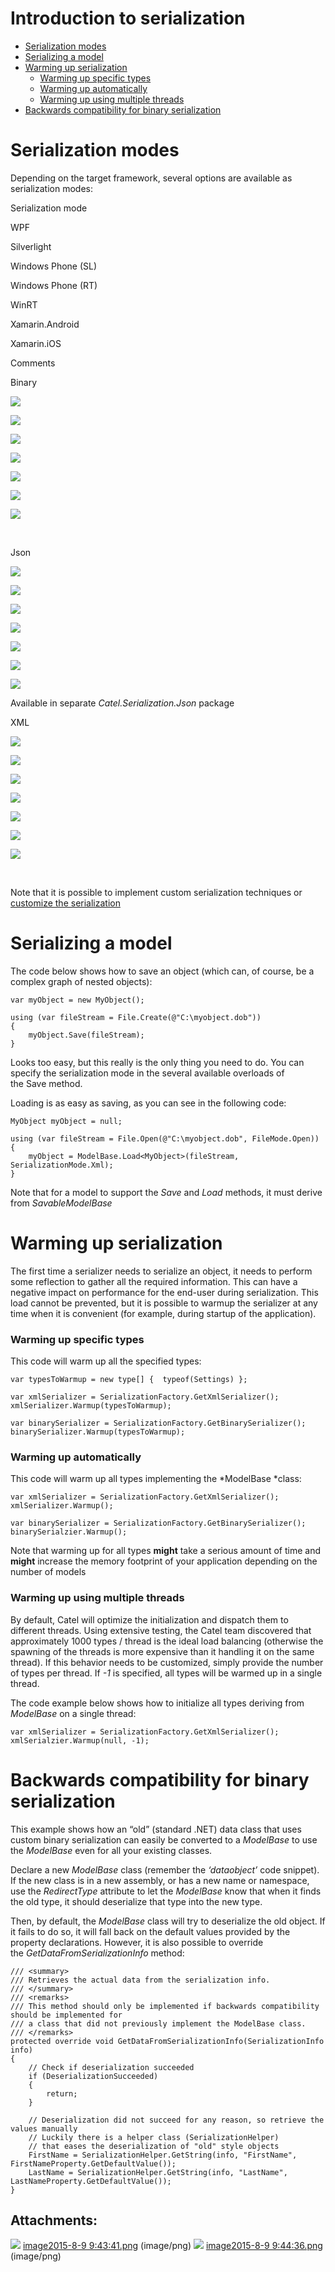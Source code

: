 # Introduction to serialization

-   [Serialization modes](#Introductiontoserialization-Serializationmodes)
-   [Serializing a model](#Introductiontoserialization-Serializingamodel)
-   [Warming up serialization](#Introductiontoserialization-Warmingupserialization)
    -   [Warming up specific types](#Introductiontoserialization-Warmingupspecifictypes)
    -   [Warming up automatically](#Introductiontoserialization-Warmingupautomatically)
    -   [Warming up using multiple threads](#Introductiontoserialization-Warmingupusingmultiplethreads)
-   [Backwards compatibility for binary serialization](#Introductiontoserialization-Backwardscompatibilityforbinaryserialization)

# Serialization modes

Depending on the target framework, several options are available as serialization modes:

Serialization mode

WPF

Silverlight

Windows Phone (SL)

Windows Phone (RT)

WinRT

Xamarin.Android

Xamarin.iOS

Comments

Binary

![](attachments/2359393/2621500.png)

![](attachments/2359393/2621501.png)

![](attachments/2359393/2621501.png)

![](attachments/2359393/2621501.png)

![](attachments/2359393/2621501.png)

![](attachments/2359393/2621501.png)

![](attachments/2359393/2621501.png)

 

Json

![](attachments/2359393/2621500.png)

![](attachments/2359393/2621500.png)

![](attachments/2359393/2621500.png)

![](attachments/2359393/2621500.png)

![](attachments/2359393/2621500.png)

![](attachments/2359393/2621500.png)

![](attachments/2359393/2621500.png)

Available in separate *Catel.Serialization.Json* package

XML

![](attachments/2359393/2621500.png)

![](attachments/2359393/2621500.png)

![](attachments/2359393/2621500.png)

![](attachments/2359393/2621500.png)

![](attachments/2359393/2621500.png)

![](attachments/2359393/2621500.png)

![](attachments/2359393/2621500.png)

 

Note that it is possible to implement custom serialization techniques or [customize the serialization](Customizing_serialization)

# Serializing a model

The code below shows how to save an object (which can, of course, be a complex graph of nested objects):

```
var myObject = new MyObject();
 
using (var fileStream = File.Create(@"C:\myobject.dob"))
{
    myObject.Save(fileStream);
}
```

Looks too easy, but this really is the only thing you need to do. You can specify the serialization mode in the several available overloads of the Save method.

Loading is as easy as saving, as you can see in the following code:

```
MyObject myObject = null;
 
using (var fileStream = File.Open(@"C:\myobject.dob", FileMode.Open))
{
    myObject = ModelBase.Load<MyObject>(fileStream, SerializationMode.Xml);    
}
```

Note that for a model to support the *Save* and *Load* methods, it must derive from *SavableModelBase*

# Warming up serialization

The first time a serializer needs to serialize an object, it needs to perform some reflection to gather all the required information. This can have a negative impact on performance for the end-user during serialization. This load cannot be prevented, but it is possible to warmup the serializer at any time when it is convenient (for example, during startup of the application).

### Warming up specific types

This code will warm up all the specified types:

```
var typesToWarmup = new type[] {  typeof(Settings) };
 
var xmlSerializer = SerializationFactory.GetXmlSerializer();
xmlSerializer.Warmup(typesToWarmup);
 
var binarySerializer = SerializationFactory.GetBinarySerializer();
binarySerializer.Warmup(typesToWarmup);
```

### Warming up automatically

This code will warm up all types implementing the *ModelBase *class:

```
var xmlSerializer = SerializationFactory.GetXmlSerializer();
xmlSerializer.Warmup();
 
var binarySerializer = SerializationFactory.GetBinarySerializer();
binarySerialzier.Warmup();
```

Note that warming up for all types **might** take a serious amount of time and **might** increase the memory footprint of your application depending on the number of models

### Warming up using multiple threads

By default, Catel will optimize the initialization and dispatch them to different threads. Using extensive testing, the Catel team discovered that approximately 1000 types / thread is the ideal load balancing (otherwise the spawning of the threads is more expensive than it handling it on the same thread). If this behavior needs to be customized, simply provide the number of types per thread. If *-1* is specified, all types will be warmed up in a single thread.

The code example below shows how to initialize all types deriving from *ModelBase* on a single thread:

```
var xmlSerializer = SerializationFactory.GetXmlSerializer();
xmlSerialzier.Warmup(null, -1);
```

# Backwards compatibility for binary serialization

This example shows how an “old” (standard .NET) data class that uses custom binary serialization can easily be converted to a *ModelBase* to use the *ModelBase* even for all your existing classes.

Declare a new *ModelBase* class (remember the *‘dataobject’* code snippet). If the new class is in a new assembly, or has a new name or namespace, use the *RedirectType* attribute to let the *ModelBase* know that when it finds the old type, it should deserialize that type into the new type.

Then, by default, the *ModelBase* class will try to deserialize the old object. If it fails to do so, it will fall back on the default values provided by the property declarations. However, it is also possible to override the *GetDataFromSerializationInfo* method:

```
/// <summary>
/// Retrieves the actual data from the serialization info.
/// </summary>
/// <remarks>
/// This method should only be implemented if backwards compatibility should be implemented for
/// a class that did not previously implement the ModelBase class.
/// </remarks>
protected override void GetDataFromSerializationInfo(SerializationInfo info)
{
    // Check if deserialization succeeded
    if (DeserializationSucceeded)
    {
        return;
    }

    // Deserialization did not succeed for any reason, so retrieve the values manually
    // Luckily there is a helper class (SerializationHelper) 
    // that eases the deserialization of "old" style objects
    FirstName = SerializationHelper.GetString(info, "FirstName", FirstNameProperty.GetDefaultValue());
    LastName = SerializationHelper.GetString(info, "LastName", LastNameProperty.GetDefaultValue());
}
```

## Attachments:

![](images/icons/bullet_blue.gif) [image2015-8-9 9:43:41.png](attachments/8028162/48889861.png) (image/png)
 ![](images/icons/bullet_blue.gif) [image2015-8-9 9:44:36.png](attachments/8028162/48889862.png) (image/png)

